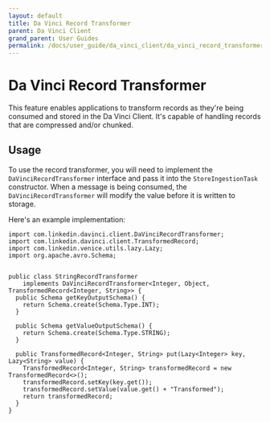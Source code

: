 ```yaml
---
layout: default
title: Da Vinci Record Transformer
parent: Da Vinci Client
grand_parent: User Guides
permalink: /docs/user_guide/da_vinci_client/da_vinci_record_transformer
---
```


# Da Vinci Record Transformer

This feature enables applications to transform records as they're being consumed and stored in the Da Vinci Client. It's capable of handling records that are compressed and/or chunked.

## Usage
To use the record transformer, you will need to implement the `DaVinciRecordTransformer` interface and pass it into the `StoreIngestionTask` constructor. When a message is being consumed, the `DaVinciRecordTransformer` will modify the value before it is written to storage.

Here's an example implementation:
```
import com.linkedin.davinci.client.DaVinciRecordTransformer;
import com.linkedin.davinci.client.TransformedRecord;
import com.linkedin.venice.utils.lazy.Lazy;
import org.apache.avro.Schema;


public class StringRecordTransformer
    implements DaVinciRecordTransformer<Integer, Object, TransformedRecord<Integer, String>> {
  public Schema getKeyOutputSchema() {
    return Schema.create(Schema.Type.INT);
  }

  public Schema getValueOutputSchema() {
    return Schema.create(Schema.Type.STRING);
  }

  public TransformedRecord<Integer, String> put(Lazy<Integer> key, Lazy<String> value) {
    TransformedRecord<Integer, String> transformedRecord = new TransformedRecord<>();
    transformedRecord.setKey(key.get());
    transformedRecord.setValue(value.get() + "Transformed");
    return transformedRecord;
  }
}
```